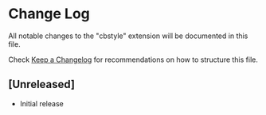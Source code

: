 # Change Log

All notable changes to the "cbstyle" extension will be documented in this file.

Check [Keep a Changelog](http://keepachangelog.com/) for recommendations on how to structure this file.

## [Unreleased]

- Initial release